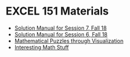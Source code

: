 # EXCEL 151 Materials

- [Solution Manual for Session 7, Fall 18](session-7-sol.md)
- [Solution Manual for Session 6, Fall 18](session-6-sol.md)
- [Mathematical Puzzles through Visualization](visual-puzzles.md)
- [Interesting Math Stuff](InterestingMath.md)
